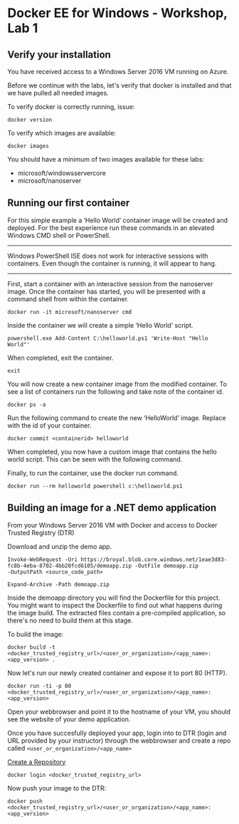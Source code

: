# Docker EE for Windows - Workshop, Lab 1

## Verify your installation

You have received access to a Windows Server 2016 VM running on Azure.

Before we continue with the labs, let's verify that docker is installed and that we have pulled all needed images.

To verify docker is correctly running, issue:

```
docker version
```

To verify which images are available:

```
docker images
```
You should have a minimum of two images available for these labs:

- microsoft/windowsservercore
- microsoft/nanoserver

## Running our first container

For this simple example a ‘Hello World’ container image will be created and deployed. For the best experience run these commands in an elevated Windows CMD shell or PowerShell.

**** 

Windows PowerShell ISE does not work for interactive sessions with containers. 
Even though the container is running, it will appear to hang.

****

First, start a container with an interactive session from the nanoserver image. Once the container has started, you will be presented with a command shell from within the container.

````
docker run -it microsoft/nanoserver cmd
````
Inside the container we will create a simple ‘Hello World’ script.

````
powershell.exe Add-Content C:\helloworld.ps1 'Write-Host "Hello World"'
````

When completed, exit the container.

````
exit
````
You will now create a new container image from the modified container. To see a list of containers run the following and take note of the container id.

```
docker ps -a
```

Run the following command to create the new ‘HelloWorld’ image. Replace with the id of your container.

```
docker commit <containerid> helloworld
```

When completed, you now have a custom image that contains the hello world script. This can be seen with the following command.

Finally, to run the container, use the docker run command.

```
docker run --rm helloworld powershell c:\helloworld.ps1
```

## Building an image for a .NET demo application

From your Windows Server 2016 VM with Docker and access to Docker Trusted Registry (DTR) 

Download and unzip the demo app.

```
Invoke-WebRequest -Uri https://broyal.blob.core.windows.net/1eae3d83-fc8b-4eba-8702-4bb20fcd6105/demoapp.zip -OutFile demoapp.zip
-OutputPath <source_code_path>

Expand-Archive -Path demoapp.zip
```

Inside the demoapp directory you will find the Dockerfile for this project.
You might want to inspect the Dockerfile to find out what happens during the image build. The extracted files contain a pre-compiled application, so there's no need to build them at this stage.

To build the image:

```
docker build -t <docker_trusted_registry_url>/<user_or_organization>/<app_name>:<app_version> .
```
Now let's run our newly created container and expose it to port 80 (HTTP).

```
docker run -ti -p 80 <docker_trusted_registry_url>/<user_or_organization>/<app_name>:<app_version>
```

Open your webbrowser and point it to the hostname of your VM, you should see the website of your demo application.

Once you have succesfully deployed your app, login into to DTR (login and URL provided by your instructor) through the webbrowser and create a repo called ``<user_or_organization>/<app_name>`` 


[Create a Repository](https://docs.docker.com/datacenter/dtr/2.2/guides/user/manage-images/)

```
docker login <docker_trusted_registry_url>
```

Now push your image to the DTR:

```
docker push <docker_trusted_registry_url>/<user_or_organization>/<app_name>:<app_version>
``` 